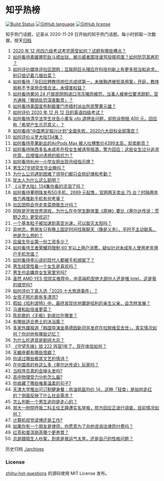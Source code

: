 # 知乎热榜
[![Build Status](https://github.com/ToWeLong/zhihu-hot-questions/workflows/CI/badge.svg)](https://github.com/ToWeLong/zhihu-hot-questions/actions)
[![GitHub language](https://img.shields.io/badge/language-golang-orange.svg)](https://golang.org/)
[![GitHub license](https://img.shields.io/github/license/ToWeLong/zhihu-hot-questions)](https://github.com/ToWeLong/zhihu-hot-questions/blob/main/LICENSE)

知乎热门话题，记录从 2020-11-29 日开始的知乎热门话题。每小时抓取一次数据，按天[归档](./archives)

<!-- BEGIN -->

1. [2020 年 12 月四六级考试考完感受如何？试题有哪些槽点？](https://www.zhihu.com/question/434463391)
1. [如何看待素媛罪犯赵斗顺出狱，被示威者围攻谩骂投掷鸡蛋？如何防范其再犯 ？](https://www.zhihu.com/question/434463282)
1. [如何评价媒体评社区团购：互联网巨头理应在科技创新上有更多担当和追求，别只惦记着几捆白菜？](https://www.zhihu.com/question/434417447)
1. [如何看待「孕妇应聘教师岗位总成绩第一，未做胸透被拒录用案」开庭，教体局称不予录用合情合法，未侵害权益？](https://www.zhihu.com/question/434376977)
1. [如何看待黄冈 24 户居民网购进口冷冻猪肉被罚，当事人被单位要求辞职，官方通报「撤销处罚深表歉意」？](https://www.zhihu.com/question/434428147)
1. [如何看待美国宣布制裁厦门市梧村派出所民警黄元雄？](https://www.zhihu.com/question/434376954)
1. [如何评价 2020 年 12 月 12 日的英语四级考试？](https://www.zhihu.com/question/434473918)
1. [如何看待清华法学生状告小黄车 ofo 退押金问题，却败诉倒赔 400 元，回应称「希望产生示范意义」？](https://www.zhihu.com/question/434207689)
1. [如何看待“中国男足振兴计划”全面失败，2020六大目标全部落空？](https://www.zhihu.com/question/434286196)
1. [如何评价斗罗大陆134集？](https://www.zhihu.com/question/433566197)
1. [如何看待苹果新出的AirPods Max 被人吐槽售价4399太高，却卖断货？](https://www.zhihu.com/question/433995186)
1. [如何看待陕西多名未成年在校女生被诱导陪酒，警方回应：这些女生过分追求吃穿，应增强对诱惑的抵抗力？](https://www.zhihu.com/question/434326701)
1. [如何看待杭州一小学女厕出现月经指示牌？](https://www.zhihu.com/question/434355875)
1. [男生27岁研究生毕业晚吗？](https://www.zhihu.com/question/429101715)
1. [为什么公司遇到困难了领导们都只会抓纪律和考勤？](https://www.zhihu.com/question/432303634)
1. [犹太人为什么这么聪明？](https://www.zhihu.com/question/19597316)
1. [《斗罗大陆》134集你看的流泪了吗？](https://www.zhihu.com/question/434465046)
1. [如何看待董明珠发布5G手机，2699 元起售，官网两天卖出 75 台？时隔两年格力再推新手机有何考量？](https://www.zhihu.com/question/434021475)
1. [社区团购会夺走卖菜商贩生计吗？](https://www.zhihu.com/question/432629894)
1. [同样是开放世界游戏，为什么在中学生群体里《原神》要比《塞尔达传说：荒野之息》更受欢迎?](https://www.zhihu.com/question/431797416)
1. [一个基本粒子被加速到真空光速，可以毁灭太阳吗？](https://www.zhihu.com/question/429716223)
1. [异地恋，男朋友只有晚上固定时间找我聊天（像是义务），平时不主动联系，他是怎么想的？](https://www.zhihu.com/question/41944606)
1. [应届生毕业第一份工资多少？](https://www.zhihu.com/question/344657217)
1. [如何看待王者荣耀将限制 60 岁以上用户消费，疑似针对未成年人使用老年用户手机充值？](https://www.zhihu.com/question/434375221)
1. [如何看待李沁说的现代人都被手机绑架了？](https://www.zhihu.com/question/434357103)
1. [男生经常性看一个女生是喜欢吗？](https://www.zhihu.com/question/430158905)
1. [男生也会嫌弃女生家里穷吗?](https://www.zhihu.com/question/372689929)
1. [虽然 AMD YES 但现实推荐中，中高端机型绝大部份人还是推 Intel，这是我的错觉吗?](https://www.zhihu.com/question/433988855)
1. [如何评价丁真入选「2020 十大旅游事件」？](https://www.zhihu.com/question/432865302)
1. [女孩子照片能有多漂亮?](https://www.zhihu.com/question/326533306)
1. [假如《哈利波特》中，最终发现伏地魔是哈利的亲生父亲，会怎样发展？](https://www.zhihu.com/question/433010436)
1. [马谡和赵括谁更菜？](https://www.zhihu.com/question/392845970)
1. [陈凯歌的《无极》到底烂在哪里？](https://www.zhihu.com/question/20702665)
1. [有哪些适合男士的沐浴露？](https://www.zhihu.com/question/20176448)
1. [多家外媒报道「韩国导演金基德因新冠并发症在拉脱维亚去世」，真实情况如何？你对他有哪些记忆？](https://www.zhihu.com/question/434393618)
1. [为什么吃道具是剧组大忌？](https://www.zhihu.com/question/47907880)
1. [《守望先锋》锁 222 阵容1年了，现在体验如何？](https://www.zhihu.com/question/432735232)
1. [天蝎座都有哪些怪癖？](https://www.zhihu.com/question/343302007)
1. [你读过哪些极其文艺的情诗？](https://www.zhihu.com/question/370321379)
1. [在中国真的有这么多《塞尔达传说》玩家吗？](https://www.zhihu.com/question/421992424)
1. [当程序员真的会掉头发吗?](https://www.zhihu.com/question/275770504)
1. [高中物理受力分析怎么画?](https://www.zhihu.com/question/50108447)
1. [你收藏了哪些唯美温柔的句子?](https://www.zhihu.com/question/431471827)
1. [天津大学推出可订制健身餐：低油低盐均价 14，这种「轻食」是如何走红的？侧面反映了什么社会需求？](https://www.zhihu.com/question/434298211)
1. [怎么判断一个男生追你是走心的？](https://www.zhihu.com/question/307685355)
1. [郑大一附院呼吸二科主任王静遭实名举报，院方回应正进行调查，目前情况如何？](https://www.zhihu.com/question/434360025)
1. [计算机视觉读博还是工作?](https://www.zhihu.com/question/418370837)
1. [如果你有一个朋友是律师，你愿意为了向他咨询法律而付费吗？](https://www.zhihu.com/question/427198016)
1. [红茶和普洱熟茶哪个更养胃？](https://www.zhihu.com/question/425253600)
1. [总是跟陌生人吵架，到底是我运气太差，还是自己的性格问题？](https://www.zhihu.com/question/65305237)

<!-- END -->

历史归档 [./archives](./archives)


### License
[zhihu-hot-questions](https://github.com/towelong/zhihu-hot-questions) 的源码使用 MIT License 发布。